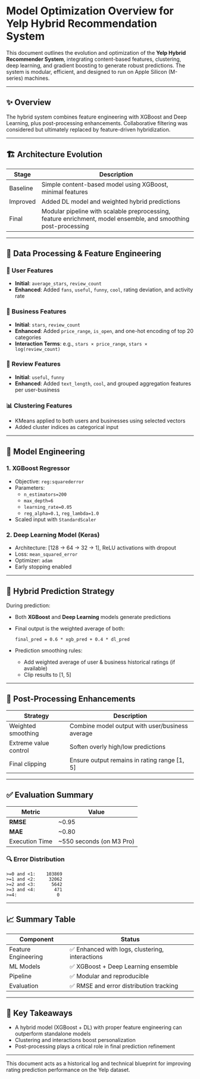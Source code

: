 # Model Optimization Overview for Yelp Hybrid Recommendation System

This document outlines the evolution and optimization of the **Yelp Hybrid Recommender System**, integrating content-based features, clustering, deep learning, and gradient boosting to generate robust predictions. The system is modular, efficient, and designed to run on Apple Silicon (M-series) machines.

---

## ✨ Overview

The hybrid system combines feature engineering with XGBoost and Deep Learning, plus post-processing enhancements. Collaborative filtering was considered but ultimately replaced by feature-driven hybridization.

---

## 🏗️ Architecture Evolution

| Stage           | Description |
|----------------|-------------|
| Baseline       | Simple content-based model using XGBoost, minimal features |
| Improved       | Added DL model and weighted hybrid predictions |
| Final          | Modular pipeline with scalable preprocessing, feature enrichment, model ensemble, and smoothing post-processing |

---

## 🔄 Data Processing & Feature Engineering

### 👤 User Features
- **Initial**: `average_stars`, `review_count`
- **Enhanced**: Added `fans`, `useful`, `funny`, `cool`, rating deviation, and activity rate

### 🏪 Business Features
- **Initial**: `stars`, `review_count`
- **Enhanced**: Added `price_range`, `is_open`, and one-hot encoding of top 20 categories
- **Interaction Terms**: e.g., `stars × price_range`, `stars × log(review_count)`

### 📝 Review Features
- **Initial**: `useful`, `funny`
- **Enhanced**: Added `text_length`, `cool`, and grouped aggregation features per user-business

### 📊 Clustering Features
- KMeans applied to both users and businesses using selected vectors
- Added cluster indices as categorical input

---

## 🔬 Model Engineering

### 1. XGBoost Regressor
- Objective: `reg:squarederror`
- Parameters:
  - `n_estimators=200`
  - `max_depth=6`
  - `learning_rate=0.05`
  - `reg_alpha=0.1`, `reg_lambda=1.0`
- Scaled input with `StandardScaler`

### 2. Deep Learning Model (Keras)
- Architecture: [128 → 64 → 32 → 1], ReLU activations with dropout
- Loss: `mean_squared_error`
- Optimizer: `adam`
- Early stopping enabled

---

## 🔁 Hybrid Prediction Strategy

During prediction:
- Both **XGBoost** and **Deep Learning** models generate predictions
- Final output is the weighted average of both:
  
  ```
  final_pred = 0.6 * xgb_pred + 0.4 * dl_pred
  ```
- Prediction smoothing rules:
  - Add weighted average of user & business historical ratings (if available)
  - Clip results to [1, 5]

---

## 🧼 Post-Processing Enhancements

| Strategy | Description |
|----------|-------------|
| Weighted smoothing | Combine model output with user/business average |
| Extreme value control | Soften overly high/low predictions |
| Final clipping | Ensure output remains in rating range [1, 5] |

---

## ✅ Evaluation Summary

| Metric | Value |
|--------|-------|
| **RMSE** | ~0.95 |
| **MAE**  | ~0.80 |
| Execution Time | ~550 seconds (on M3 Pro) |

### 🔍 Error Distribution
```
>=0 and <1:    103869
>=1 and <2:     32062
>=2 and <3:      5642
>=3 and <4:       471
>=4:               0
```

---

## 📈 Summary Table

| Component        | Status |
|------------------|--------|
| Feature Engineering | ✅ Enhanced with logs, clustering, interactions |
| ML Models            | ✅ XGBoost + Deep Learning ensemble |
| Pipeline             | ✅ Modular and reproducible |
| Evaluation           | ✅ RMSE and error distribution tracking |

---

## 🧠 Key Takeaways

- A hybrid model (XGBoost + DL) with proper feature engineering can outperform standalone models
- Clustering and interactions boost personalization
- Post-processing plays a critical role in final prediction refinement

---

This document acts as a historical log and technical blueprint for improving rating prediction performance on the Yelp dataset.